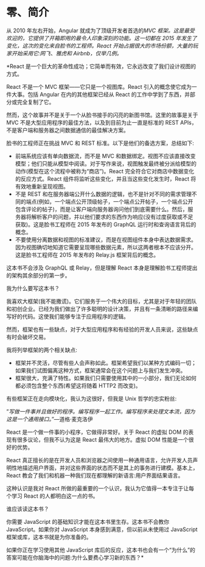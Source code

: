 # 零、简介

从 2010 年左右开始，Angular 就成为了顶级开发者首选的*MVC 框架。这是最受欢迎的，它提供了开箱即用的最令人印象深刻的功能。这一切都在 2015 年发生了变化，这次的变化来自脸书的工程师。React 开始占据很大的市场份额，大量的玩家开始采用它:网飞、雅虎和 Airbnb，仅举几例。*

 *React 是一个巨大的革命性成功；它简单而有效，它永远改变了我们设计视图的方式。

React 不是一个 MVC 框架——它只是一个视图库。React 引入的概念使它成为一件大事。包括 Angular 在内的其他框架已经从 React 的工作中学到了东西，并部分或完全复制了它。

然而，这个故事并不是关于一个从脸书接手的闪亮的新图书馆。这里的故事是关于 MVC 不是大型应用程序的最佳方法，以及到目前为止一直是标准的 REST APIs，不是客户端和服务器之间数据通信的最佳解决方案。

脸书的工程师正在挑战 MVC 和 REST 标准。以下是他们的备选方案，总结如下:

*   前端系统应该有单向数据流，而不是 MVC 和数据绑定。视图不应该直接改变模型；他们只能从模型中阅读。对于写作来说，视图触发最终被分派给模型的动作(模型在这个流程中被称为“商店”)。React 完全符合它对商店中数据变化的反应方式。React 组件将监听这些变化，并且当这些变化发生时，React 将有效地重新呈现视图。
*   不是 REST 和在服务器端公开什么数据的逻辑，也不是针对不同的需求管理不同的端点(例如，一个端点公开顶级帖子，一个端点公开帖子，一个端点公开包含评论的帖子)，而是让客户端向服务器询问他们到底需要什么。然后，服务器将解析客户的问题，并以他们要求的东西作为响应(没有过度获取或不足获取)。这是脸书工程师在 2015 年发布的 GraphQL 运行时和查询语言背后的概念。
*   不要使用分离数据和视图的标准建议，而是在视图组件本身中表达数据需求。因为视图确切地知道它需要呈现哪些数据元素，所以这两者根本不应该分开。这是脸书工程师在 2015 年发布的 Relay.js 框架背后的概念。

这本书不会涉及 GraphQL 或 Relay，但是理解 React 本身是理解脸书工程师提出的架构其余部分的第一步。

我为什么要写这本书？

我喜欢大框架(我不能撒谎)。它们服务于一个伟大的目标，尤其是对于年轻的团队和初创企业。已经为我们做出了许多聪明的设计决策，并且有一条清晰的路径来编写好的代码。这使我们能够专注于应用程序的逻辑。

然而，框架也有一些缺点，对于大型应用程序和有经验的开发人员来说，这些缺点有时会破坏交易。

我将列举框架的两个相关缺点:

*   框架并不灵活，尽管有些人会声称如此。框架希望我们以某种方式编码一切；如果我们试图偏离这种方式，框架通常会在这个问题上与我们发生冲突。
*   框架很大，充满了特性。如果我们只需要使用其中的一小部分，我们无论如何都必须包含整个东西(希望这将随着 HTTP2 而改变)。

有些框架正在走向模块化，我认为这很好，但我是 Unix 哲学的忠实粉丝:

”*写做一件事并且做好的程序。编写程序一起工作。编写程序来处理文本流，因为这是一个通用接口。*”—道格·麦克洛伊

React 是一个做一件事的小程序，它做得非常好。关于 React 的虚拟 DOM 的表现有很多议论，但我不认为这是 React 最伟大的地方。虚拟 DOM 性能是一个很好的优势。

React 真正擅长的是在开发人员和浏览器之间使用一种通用语言，允许开发人员声明性地描述用户界面，并对这些界面的状态而不是其上的事务进行建模。基本上，React 教会了我们和机器一种我们现在都理解的新语言:用户界面结果语言。

这种认识是我对 React 所做的最重要的一个认识，我认为它值得一本专注于让每个学习 React 的人都明白这一点的书。

谁应该读这本书？

你需要 JavaScript 的基础知识才能在这本书里生存。这本书不会教你 JavaScript。如果你对 JavaScript 本身感到满意，但以前从未使用过 JavaScript 框架或库，这本书就是为你准备的。

如果你正在学习使用其他 JavaScript 库后的反应，这本书也会有一个“为什么”的答案可能在你脑海中的问题:为什么要费心学习新的东西？*